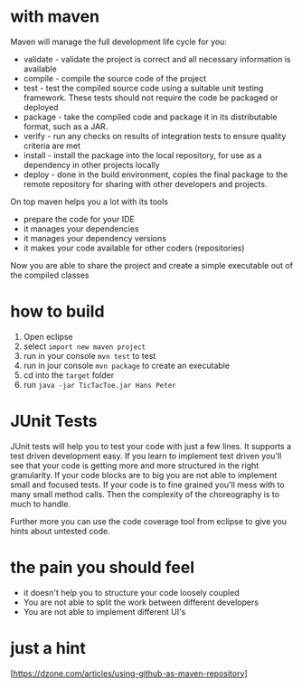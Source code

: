 # with maven
Maven will manage the full development life cycle for you: 
* validate - validate the project is correct and all necessary information is available
* compile - compile the source code of the project
* test - test the compiled source code using a suitable unit testing framework. These tests should not require the code be packaged or deployed
* package - take the compiled code and package it in its distributable format, such as a JAR.
* verify - run any checks on results of integration tests to ensure quality criteria are met
* install - install the package into the local repository, for use as a dependency in other projects locally
* deploy - done in the build environment, copies the final package to the remote repository for sharing with other developers and projects. 

On top maven helps you a lot with its tools
* prepare the code for your IDE
* it manages your dependencies
* it manages your dependency versions
* it makes your code available for other coders (repositories) 

Now you are able to share the project and create a simple executable out of the compiled classes

# how to build
1. Open eclipse
2. select `import new maven project`
3. run in your console `mvn test` to test
4. run in jour console `mvn package` to create an executable
5. cd into the `target` folder
6. run `java -jar TicTacToe.jar Hans Peter`

# JUnit Tests
JUnit tests will help you to test your code with just a few lines. It supports a test driven development easy.
If you learn to implement test driven you'll see that your code is getting more and more structured in the right granularity. If your code blocks are to big you are not able to implement small and focused tests. If your code is to fine grained you'll mess with to many small method calls. Then the complexity of the choreography is to much to handle.

Further more you can use the code coverage tool from eclipse to give you hints about untested code. 

# the pain you should feel
* it doesn't help you to structure your code loosely coupled
* You are not able to split the work between different developers 
* You are not able to implement different UI's

# just a hint
[https://dzone.com/articles/using-github-as-maven-repository]